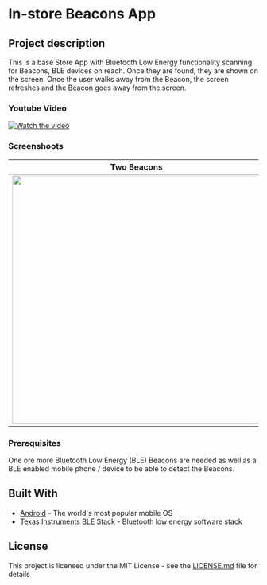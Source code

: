 # In-store Beacons App

## Project description

This is a base Store App with Bluetooth Low Energy functionality scanning for Beacons, BLE devices on reach. Once they are found, they are shown on the screen. Once the user walks away from the Beacon, the screen refreshes and the Beacon goes away from the screen.

### Youtube Video

[![Watch the video](https://user-images.githubusercontent.com/18221570/45495029-b673d780-b772-11e8-9c45-a00cb1c1ebd0.PNG)](https://youtu.be/4itoDNrGQu4)

### Screenshoots

|Two Beacons|Menu       |
|-----------|-----------|
|<img src="https://user-images.githubusercontent.com/18221570/45486375-24aca000-b75b-11e8-9bc1-77c200f4136a.png" width=500></img> | <img src="https://user-images.githubusercontent.com/18221570/45486454-6dfcef80-b75b-11e8-9f60-dd0d470dc732.png" width=500></img>|


### Prerequisites

One ore more Bluetooth Low Energy (BLE) Beacons are needed as well as a BLE enabled mobile phone / device to be able to detect the Beacons.

## Built With

* [Android](https://www.android.com/) - The world's most popular mobile OS
* [Texas Instruments BLE Stack](http://www.ti.com/tool/BLE-STACK/) - Bluetooth low energy software stack

## License

This project is licensed under the MIT License - see the [LICENSE.md](LICENSE.md) file for details
